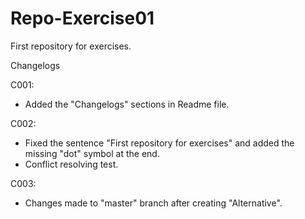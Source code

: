 # Repo-Exercise01
First repository for exercises.

Changelogs

C001:
- Added the "Changelogs" sections in Readme file.

C002:
- Fixed the sentence "First repository for exercises" and added the missing "dot" symbol at the end.
- Conflict resolving test.

C003:
- Changes made to "master" branch after creating "Alternative".